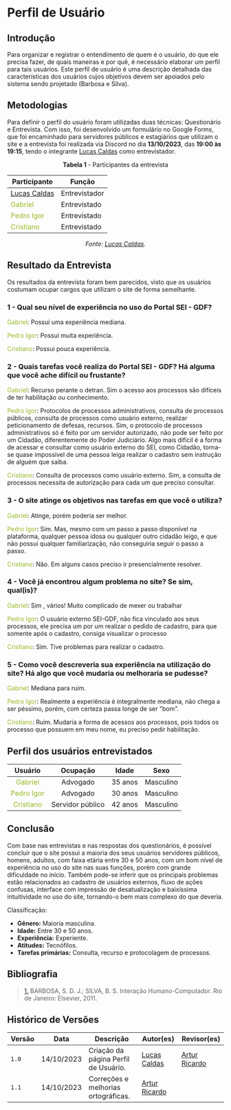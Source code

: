 # Perfil de Usuário

## Introdução

Para organizar e registrar o entendimento de quem é o usuário, do que ele precisa fazer, de quais maneiras e por quê, é necessário elaborar um perfil para tais usuários. Este perfil de usuário é uma descrição detalhada das características dos usuários cujos objetivos devem ser apoiados pelo sistema sendo projetado (Barbosa e Silva).

## Metodologias

Para definir o perfil do usuário foram utilizadas duas técnicas: Questionário e Entrevista. Com isso, foi desenvolvido um formulário no Google Forms, que foi encaminhado para servidores públicos e estagiários que utilizam o site e a entrevista foi realizada via Discord no dia **13/10/2023**, das **19:00 às 19:15**, tendo o integrante [Lucas Caldas](https://github.com/lucascaldasb) como entrevistador.

<center>

**Tabela 1** - Participantes da entrevista

| Participante                                      | Função        |
| ------------------------------------------------- | ------------- |
| [Lucas Caldas](https://github.com/lucascaldasb)   | Entrevistador |
| <span style = "color: #97b927"> Gabriel</span>    | Entrevistado  |
| <span style = "color: #97b927"> Pedro Igor</span> | Entrevistado  |
| <span style = "color: #97b927"> Cristiano</span>  | Entrevistado  |

_Fonte: [Lucas Caldas](https://github.com/lucascaldasb)._

</center>

## Resultado da Entrevista

Os resultados da entrevista foram bem parecidos, visto que os usuários costumam ocupar cargos que utilizam o site de forma semelhante.

### 1 - Qual seu nível de experiência no uso do Portal SEI - GDF?

<span style = "color: #97b927"> Gabriel</span>: Possui uma experiência mediana.

<span style = "color: #97b927">Pedro Igor</span>: Possui muita experiência.

<span style = "color: #97b927">Cristiano</span>: Possui pouca experiência.

### 2 - Quais tarefas você realiza do Portal SEI - GDF? Há alguma que você ache difícil ou frustante?

<span style = "color: #97b927"> Gabriel</span>: Recurso perante o detran. Sim o acesso aos processos são difíceis de ter habilitação ou conhecimento.

<span style = "color: #97b927">Pedro Igor</span>: Protocolos de processos administrativos, consulta de processos públicos, consulta de processos como usuário externo, realizar peticionamento de defesas, recursos. Sim, o protocolo de processos administrativos só é feito por um servidor autorizado, não pode ser feito por um Cidadão, diferentemente do Poder Judiciário. Algo mais difícil é a forma de acessar e consultar como usuário externo do SEI, como Cidadão, torna-se quase impossível de uma pessoa leiga realizar o cadastro sem instrução de alguém que saiba.

<span style = "color: #97b927">Cristiano</span>: Consulta de processos como usuário externo. Sim, a consulta de processos necessita de autorização para cada um que preciso consultar.

### 3 - O site atinge os objetivos nas tarefas em que você o utiliza?

<span style = "color: #97b927"> Gabriel</span>: Atinge, porém poderia ser melhor.

<span style = "color: #97b927">Pedro Igor</span>: Sim. Mas, mesmo com um passo a passo disponível na plataforma, qualquer pessoa idosa ou qualquer outro cidadão leigo, e que não possui qualquer familiarização, não conseguiria seguir o passo a passo.

<span style = "color: #97b927">Cristiano</span>: Não. Em alguns casos preciso ir presencialmente resolver.

### 4 - Você já encontrou algum problema no site? Se sim, qual(is)?

<span style = "color: #97b927"> Gabriel</span>: Sim , vários! Muito complicado de mexer ou trabalhar

<span style = "color: #97b927">Pedro Igor</span>: O usuário externo SEI-GDF, não fica vinculado aos seus processos, ele precisa um por um realizar o pedido de cadastro, para que somente após o cadastro, consiga visualizar o processo

<span style = "color: #97b927">Cristiano</span>: Sim. Tive problemas para realizar o cadastro.

### 5 - Como você descreveria sua experiência na utilização do site? Há algo que você mudaria ou melhoraria se pudesse?

<span style = "color: #97b927"> Gabriel</span>: Mediana para ruim.

<span style = "color: #97b927">Pedro Igor</span>: Realmente a experiência é integralmente mediana, não chega a ser péssimo, porém, com certeza passa longe de ser "bom".

<span style = "color: #97b927">Cristiano</span>: Ruim. Mudaria a forma de acessos aos processos, pois todos os processo que possuem em meu nome, eu preciso pedir habilitação.

## Perfil dos usuários entrevistados

| Usuário                                          | Ocupação         | Idade   | Sexo      |
| :----------------------------------------------: | :--------------: | :-----: | :-------: |
| <span style = "color: #97b927">Gabriel</span>    | Advogado         | 35 anos | Masculino |
| <span style = "color: #97b927">Pedro Igor</span> | Advogado         | 30 anos | Masculino |
| <span style = "color: #97b927">Cristiano</span>  | Servidor público | 42 anos | Masculino |

## Conclusão

Com base nas entrevistas e nas respostas dos questionários, é possível concluir que o site possui a maioria dos seus usuários servidores públicos, homens, adultos, com faixa etária entre 30 e 50 anos, com um bom nível de experiência no uso do site nas suas funções, porém com grande dificuldade no início. Também pode-se inferir que os principais problemas estão relacionados ao cadastro de usuários externos, fluxo de ações confusas, interface com impressão de desatualização e baixíssima intuitividade no uso do site, tornando-o bem mais complexo do que deveria.

Classificação:

- **Gênero:** Maioria masculina.
- **Idade:** Entre 30 e 50 anos.
- **Experiência:** Experiente.
- **Atitudes:** Tecnófilos.
- **Tarefas primárias:** Consulta, recurso e protocolagem de processos.

## Bibliografia

> <a id="REF1" href="#anchor_1">1.</a> BARBOSA, S. D. J.; SILVA, B. S. Interação Humano-Computador. Rio de Janeiro: Elsevier, 2011.

## Histórico de Versões

| Versão | Data       | Descrição                            | Autor(es)                                           | Revisor(es) |
| ------ | ---------- | ------------------------------------ | --------------------------------------------------- | ----------- |
| `1.0`  | 14/10/2023 | Criação da página Perfil de Usuário. | [Lucas Caldas](https://github.com/lucascaldasb)     | [Artur Ricardo](https://github.com/algorithmorphic) |
| `1.1`  | 14/10/2023 | Correções e melhorias ortográficas.  | [Artur Ricardo](https://github.com/algorithmorphic) ||
